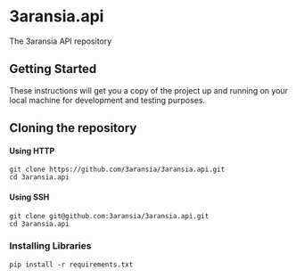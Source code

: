 # 3aransia.api

The 3aransia API repository 

## Getting Started

These instructions will get you a copy of the project up and running on your local machine for development and testing purposes.

## Cloning the repository

#### Using HTTP

```
git clone https://github.com/3aransia/3aransia.api.git
cd 3aransia.api
```

#### Using SSH

```
git clone git@github.com:3aransia/3aransia.api.git
cd 3aransia.api
```

### Installing Libraries

```
pip install -r requirements.txt
```
